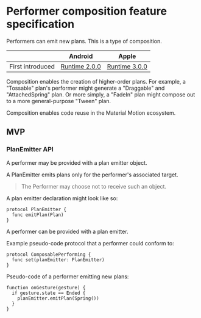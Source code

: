 # Performer composition feature specification

Performers can emit new plans. This is a type of composition.

|  | Android | Apple |
| --- | --- | --- |
| First introduced | [Runtime 2.0.0](https://github.com/material-motion/material-motion-runtime-android/releases/tag/2.0.0) | [Runtime 3.0.0](https://github.com/material-motion/material-motion-runtime-objc/releases/tag/v3.0.0) |

Composition enables the creation of higher-order plans. For example, a "Tossable" plan's performer might generate a "Draggable" and "AttachedSpring" plan. Or more simply, a "FadeIn" plan might compose out to a more general-purpose "Tween" plan.

Composition enables code reuse in the Material Motion ecosystem.

## MVP

### PlanEmitter API

A performer may be provided with a plan emitter object.

A PlanEmitter emits plans only for the performer's associated target.

> The Performer may choose not to receive such an object.

A plan emitter declaration might look like so:

```
protocol PlanEmitter {
  func emitPlan(Plan)
}
```

A performer can be provided with a plan emitter.

Example pseudo-code protocol that a performer could conform to:

```
protocol ComposablePerforming {
  func set(planEmitter: PlanEmitter)
}
```

Pseudo-code of a performer emitting new plans:

```
function onGesture(gesture) {
  if gesture.state == Ended {
    planEmitter.emitPlan(Spring())
  }
}
```

